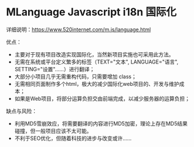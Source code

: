 # MLanguage Javascript i18n 国际化

详细说明：https://www.520internet.com/m.js/language.html

优点：
- 主要对于现有项目改造实现国际化，当然新项目实施也可采用此方法。
- 无需在系统或平台定义繁多的标签（TEXT="文本", LANGUAGE="语言", SETTING="设置"......）进行翻译；
- 大部分小项目几乎无需重构代码，只需要增加 class；
- 无需相同页面制作多个html，极大的减少国际化web项目的、开发与维护成本；
- 如果是Web项目，将部分运算负担交由前端完成，以减少服务器的运算负担；

缺点与风险：
- 利用MD5雪崩效应，将需要翻译的内容进行MD5加密，理论上存在MD5结果碰撞，但一般项目应该不太可能。
- 不利于SEO优化，但随着科技的进步与改变或许......
